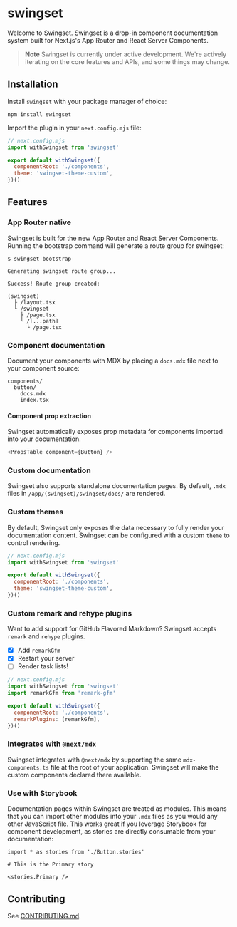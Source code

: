 # swingset

Welcome to Swingset. Swingset is a drop-in component documentation system built for Next.js's App Router and React Server Components.

> **Note**
> Swingset is currently under active development. We're actively iterating on the core features and APIs, and some things may change.

## Installation

Install `swingset` with your package manager of choice:

```
npm install swingset
```

Import the plugin in your `next.config.mjs` file:

```js
// next.config.mjs
import withSwingset from 'swingset'

export default withSwingset({
  componentRoot: './components',
  theme: 'swingset-theme-custom',
})()
```

## Features

### App Router native

Swingset is built for the new App Router and React Server Components. Running the bootstrap command will generate a route group for swingset:

```
$ swingset bootstrap

Generating swingset route group...

Success! Route group created:

(swingset)
  ├ /layout.tsx
  └ /swingset
    ├ /page.tsx
    └ /[...path]
      └ /page.tsx
```

### Component documentation

Document your components with MDX by placing a `docs.mdx` file next to your component source:

```
components/
  button/
    docs.mdx
    index.tsx
```

#### Component prop extraction

Swingset automatically exposes prop metadata for components imported into your documentation.

```typescript
<PropsTable component={Button} />
```

### Custom documentation

Swingset also supports standalone documentation pages. By default, `.mdx` files in `/app/(swingset)/swingset/docs/` are rendered.

### Custom themes

By default, Swingset only exposes the data necessary to fully render your documentation content. Swingset can be configured with a custom `theme` to control rendering.

```js
// next.config.mjs
import withSwingset from 'swingset'

export default withSwingset({
  componentRoot: './components',
  theme: 'swingset-theme-custom',
})()
```

### Custom remark and rehype plugins

Want to add support for GitHub Flavored Markdown? Swingset accepts `remark` and `rehype` plugins.

- [x] Add `remarkGfm`
- [x] Restart your server
- [ ] Render task lists!

```js
// next.config.mjs
import withSwingset from 'swingset'
import remarkGfm from 'remark-gfm'

export default withSwingset({
  componentRoot: './components',
  remarkPlugins: [remarkGfm],
})()
```

### Integrates with `@next/mdx`

Swingset integrates with `@next/mdx` by supporting the same `mdx-components.ts` file at the root of your application. Swingset will make the custom components declared there available.

### Use with Storybook

Documentation pages within Swingset are treated as modules. This means that you can import other modules into your `.mdx` files as you would any other JavaScript file. This works great if you leverage Storybook for component development, as stories are directly consumable from your documentation:

```tsx
import * as stories from './Button.stories'

# This is the Primary story

<stories.Primary />
```

## Contributing

See [CONTRIBUTING.md](../../CONTRIBUTING.md).
